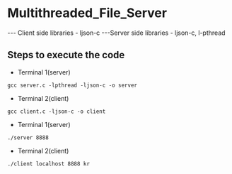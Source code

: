 # Multithreaded_File_Server

--- Client side libraries - ljson-c
 ---Server side libraries - ljson-c, l-pthread
## Steps to execute the code
 - Terminal 1(server) 
 ```
 gcc server.c -lpthread -ljson-c -o server
 ```
 - Terminal 2(client) 
 ```
 gcc client.c -ljson-c -o client
 ```
 - Terminal 1(server) 
 ```
 ./server 8888
 ```
 - Terminal 2(client) 
 ```
 ./client localhost 8888 kr
 ```

